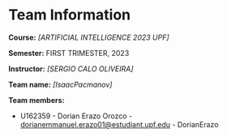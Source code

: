 # Team Information

**Course:** _[ARTIFICIAL INTELLIGENCE 2023 UPF]_

**Semester:** FIRST TRIMESTER, 2023

**Instructor:** _[SERGIO CALO OLIVEIRA]_

**Team name:** _[IsaacPacmanov]_

**Team members:**

* U162359 - Dorian Erazo Orozco - dorianemmanuel.erazo01@estudiant.upf.edu - DorianErazo
